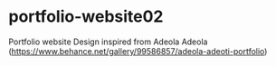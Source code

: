 # portfolio-website02

Portfolio website
Design inspired from Adeola Adeola (https://www.behance.net/gallery/99586857/adeola-adeoti-portfolio)

